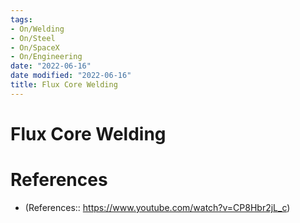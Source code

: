 ```yaml
---
tags:
- On/Welding
- On/Steel
- On/SpaceX
- On/Engineering
date: "2022-06-16"
date modified: "2022-06-16"
title: Flux Core Welding
---
```


# Flux Core Welding

# References
- (References:: https://www.youtube.com/watch?v=CP8Hbr2jL_c)
